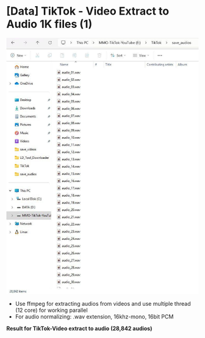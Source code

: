 # [Data] TikTok - Video Extract to Audio 1K files (1)

![Image](../images/data/31.png)

* Use ffmpeg for extracting audios from videos and use multiple thread (12 core) for working parallel 
* For audio normalizing: .wav extension, 16khz-mono, 16bit PCM

**Result for TikTok-Video extract to audio (28,842 audios)**
